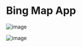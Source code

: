 # Bing Map App

![image](https://github.com/AZRAELSANTI/BingMap/assets/83638372/0c3353a3-a473-4aaf-a5c4-875fd83ca164)

![image](https://github.com/AZRAELSANTI/BingMap/assets/83638372/f75cac1e-ac68-4679-a113-0a563787a446)
